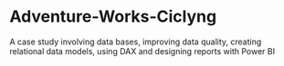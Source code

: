 # Adventure-Works-Ciclyng
A case study involving data bases, improving data quality, creating relational data models, using DAX and designing reports with Power BI

